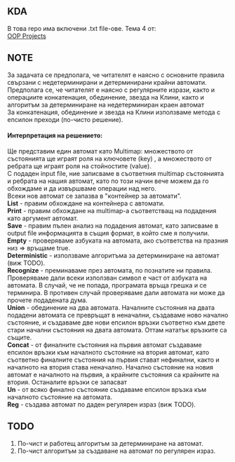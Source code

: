 ## KDA
В това repo има включени .txt file-ове.
Тема 4 от: <BR>
<a href="https://github.com/DManchevv/KDA2/blob/master/OOP_Projects.pdf">OOP Projects</a>

## NOTE
За задачата се предполага, че читателят е наясно с основните правила свързани с недетерминирани и детерминирани крайни автомати. <BR>
Предполага се, че читателят е наясно с регулярните изрази, както и операциите конкатенация, обединение, звезда на Клини, както и алгоритъм за детерминиране на недетерминиран краен автомат <BR>
За конкатенация, обединение и звезда на Клини използваме метода с епсилон преходи (по-чисто решение). <BR>
  
#### Интерпретация на решението:

Ще представим един автомат като Multimap: множеството от състоянията ще играят роля на ключовете (key) , а множеството от ребрата ще играят роля на стойностите (value). <BR>
С подаден input file, ние записваме в съответния multimap състоянията и ребрата на нашия автомат, като по този начин вече можем да го обхождаме и да извършваме операции над него. <BR>
Всеки нов автомат се запазва в "контейнер за автомати". <BR>
**List** - правим обхождане на контейнера с автомати. <BR>
**Print** - правим обхождане на multimap-a съответстващ на подадения като аргумент автомат. <BR>
**Save** - правим пълен анализ на подадения автомат, като записваме в output file информацията в същия формат, в който сме я получили. <BR>
**Empty** - проверяваме азбуката на автомата, ако съответства на празния низ => връщаме true. <BR> 
**Deterministic** - използваме алгоритъма за детерминиране на автомат (виж TODO). <BR>
**Recognize** - преминаваме през автомата, по познатите ни правила. Проверяваме дали всеки използван символ е част от азбуката на автомата. В случай, че не попада, програмата връща грешка и се терминира. В противен случай проверяваме дали автомата ни може да прочете подадената дума. <BR>
**Union** - обединение на два автомата. Началните състояния на двата подадени автомата се превръщат в неначални, създаваме ново начално състояние, и създаваме две нови епсилон връзки съответно към двете стари начални състояния на двата автомата. Оттам нататък връзките са същите. <BR>
**Concat** - от финалните състояния на първия автомат създаваме епсилон връзки към началното състояние на втория автомат, като съответно финалните състояния на първия стават нефинални, както и началното на втория става неначално. Начално състояние на новия автомат е началното на първия, а крайните състояния са крайните на втория. Останалите връзки се запасват <BR>
**Un** - от всяко финално състояние създаваме епсилон връзка към началното състояние на автомата. <BR>
**Reg** - създава автомат по даден регулярен израз (виж TODO). <BR>
  
## TODO
1. По-чист и работещ алгоритъм за детерминиране на автомат.
2. По-чист алгоритъм за създаване на автомат по регулярен израз.
